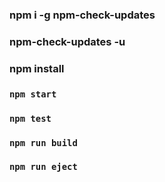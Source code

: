 ### npm i -g npm-check-updates

### npm-check-updates -u

### npm install

### `npm start`

### `npm test`

### `npm run build`

### `npm run eject`


